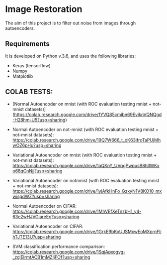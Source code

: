 # Image Restoration
The aim of this project is to filter out noise from images through autoencoders.


## Requirements
It is developed on Python v.3.6, and uses the following libraries:
 - Keras (tensorflow)
 - Numpy
 - Matplotlib

## COLAB TESTS:

 - [Normal Autoencoder on mnist (with ROC evaluation testing mnist + not-mnist datasets)] (https://colab.research.google.com/drive/1YVQ85cmibn69EviknVQNQgd-H28hm-U5?usp=sharing)

 - Normal Autoencoder on not-mnist (with ROC evaluation testing mnist + not-mnist datasets): https://colab.research.google.com/drive/19Q7W666_t_oK63ifroTaPUjMhwOZ6pHu?usp=sharing

 - Variational Autoencoder on mnist (with ROC evaluation testing mnist + not-mnist datasets): https://colab.research.google.com/drive/1aQXnY_UVqgPwpusB8hIlWKxo68qCnNjj?usp=sharing

 - Variational Autoencoder on notmnist (with ROC evaluation testing mnist + not-mnist datasets): https://colab.research.google.com/drive/1yjAfkHnFo_GzxyN1V8KO10_mxwisgdWZ?usp=sharing

 - Normal Autoencoder on CIFAR: https://colab.research.google.com/drive/1MhVEfXeTnzbH1_y4-63e2wHJVGiareEg?usp=sharing

 - Variational Autoencoder on CIFAR: https://colab.research.google.com/drive/1GrkE9bKxUJSMxwEoMXprnFljhTJTE13U?usp=sharing

 - SVM classification performance comparison: https://colab.research.google.com/drive/1SqjApxogvg-_zglEIrmtACB1mMZIjFOf?usp=sharing
